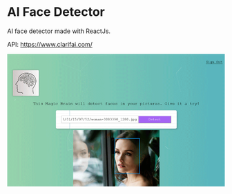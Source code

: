 # AI Face Detector

AI face detector made with ReactJs.

API: https://www.clarifai.com/

![alt text](https://github.com/LostStruct24/AI-Face-Detector/blob/master/AIFaceDetector.png)
